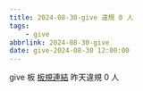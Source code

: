 ```yaml
---
title: 2024-08-30-give 違規 0 人
tags:
    - give
abbrlink: 2024-08-30-give
date: give-2024-08-30 12:00:00
---
```

give 板 [板規連結](https://www.ptt.cc/bbs/give/M.1612495900.A.C32.html)
昨天違規 0 人
